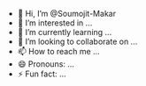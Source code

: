 - 👋 Hi, I’m @Soumojit-Makar
- 👀 I’m interested in ...
- 🌱 I’m currently learning ...
- 💞️ I’m looking to collaborate on ...
- 📫 How to reach me ...
- 😄 Pronouns: ...
- ⚡ Fun fact: ...

<!---
Soumojit-Makar/Soumojit-Makar is a ✨ special ✨ repository because its `README.md` (this file) appears on your GitHub profile.
You can click the Preview link to take a look at your changes.
--->
